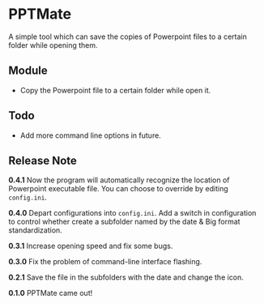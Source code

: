 # PPTMate
A simple tool which can save the copies of  Powerpoint files to a certain folder while opening them.

## Module

- Copy the Powerpoint file to a certain folder while open it.

## Todo

- Add more command line options in future.

## Release Note

**0.4.1** Now the program will automatically recognize the location of Powerpoint executable file. You can choose to override by editing `config.ini`.

**0.4.0** Depart configurations into `config.ini`. Add a switch in configuration to control whether create a subfolder named by the date & Big format standardization.

**0.3.1** Increase opening speed and fix some bugs.

**0.3.0** Fix the problem of command-line interface flashing.

**0.2.1** Save the file in the subfolders with the date and change the icon.

**0.1.0** PPTMate came out!